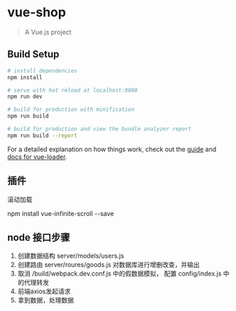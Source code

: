 # vue-shop

> A Vue.js project

## Build Setup

``` bash
# install dependencies
npm install

# serve with hot reload at localhost:8080
npm run dev

# build for production with minification
npm run build

# build for production and view the bundle analyzer report
npm run build --report
```

For a detailed explanation on how things work, check out the [guide](http://vuejs-templates.github.io/webpack/) and [docs for vue-loader](http://vuejs.github.io/vue-loader).
## 插件

滚动加载

npm install vue-infinite-scroll --save

## node 接口步骤

1. 创建数据结构 server/models/users.js
2. 创建路由 server/roures/goods.js 对数据库进行增删改查，并输出
3. 取消 /build/webpack.dev.conf.js 中的假数据模拟， 配置 config/index.js 中的代理转发
4. 前端axios发起请求
5. 拿到数据，处理数据